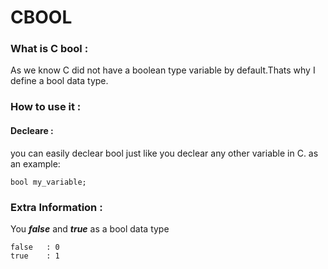 # CBOOL

### What is C bool :
As we know C did not have a boolean type variable by default.Thats why I define a bool data type.

### How to use it :
#### Decleare :
you can easily declear bool just like you declear any other variable in C. as an example:

```
bool my_variable;
```

### Extra Information :
You ***false*** and ***true*** as a bool data type<br>

    false   : 0
    true    : 1


